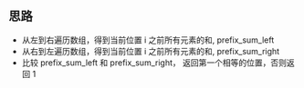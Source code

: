 ## 思路

-  从左到右遍历数组，得到当前位置 i 之前所有元素的和, prefix_sum_left
-  从右到左遍历数组，得到当前位置 i 之前所有元素的和, prefix_sum_right
-  比较 prefix_sum_left 和 prefix_sum_right， 返回第一个相等的位置，否则返回 1